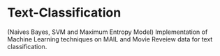 # Text-Classification

(Naives Bayes, SVM and Maximum Entropy Model) Implementation of Machine Learning techniques on MAIL and Movie Reveiew data for text classification.
